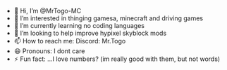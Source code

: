 - 👋 Hi, I’m @MrTogo-MC
- 👀 I’m interested in thinging gamesa, minecraft and driving games
- 🌱 I’m currently learning no coding languages
- 💞️ I’m looking to help improve hypixel skyblock mods
- 📫 How to reach me: Discord: Mr.Togo 
- 😄 Pronouns: I dont care
- ⚡ Fun fact: ...I love numbers? (im really good with them, but not words)

<!---
MrTogo-MC/MrTogo-MC is a ✨ special ✨ repository because its `README.md` (this file) appears on your GitHub profile.
You can click the Preview link to take a look at your changes.
--->
